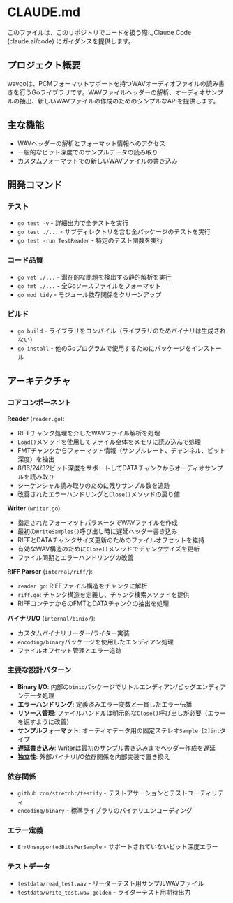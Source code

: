 # CLAUDE.md

このファイルは、このリポジトリでコードを扱う際にClaude Code (claude.ai/code) にガイダンスを提供します。

## プロジェクト概要

wavgoは、PCMフォーマットサポートを持つWAVオーディオファイルの読み書きを行うGoライブラリです。WAVファイルヘッダーの解析、オーディオサンプルの抽出、新しいWAVファイルの作成のためのシンプルなAPIを提供します。

## 主な機能

- WAVヘッダーの解析とフォーマット情報へのアクセス
- 一般的なビット深度でのサンプルデータの読み取り
- カスタムフォーマットでの新しいWAVファイルの書き込み

## 開発コマンド

### テスト

- `go test -v` - 詳細出力で全テストを実行
- `go test ./...` - サブディレクトリを含む全パッケージのテストを実行
- `go test -run TestReader` - 特定のテスト関数を実行

### コード品質

- `go vet ./...` - 潜在的な問題を検出する静的解析を実行
- `go fmt ./...` - 全Goソースファイルをフォーマット
- `go mod tidy` - モジュール依存関係をクリーンアップ

### ビルド

- `go build` - ライブラリをコンパイル（ライブラリのためバイナリは生成されない）
- `go install` - 他のGoプログラムで使用するためにパッケージをインストール

## アーキテクチャ

### コアコンポーネント

**Reader** (`reader.go`):
- RIFFチャンク処理を介したWAVファイル解析を処理
- `Load()`メソッドを使用してファイル全体をメモリに読み込んで処理
- FMTチャンクからフォーマット情報（サンプルレート、チャンネル、ビット深度）を抽出
- 8/16/24/32ビット深度をサポートしてDATAチャンクからオーディオサンプルを読み取り
- シーケンシャル読み取りのために残りサンプル数を追跡
- 改善されたエラーハンドリングと`Close()`メソッドの戻り値

**Writer** (`writer.go`):
- 指定されたフォーマットパラメータでWAVファイルを作成
- 最初の`WriteSamples()`呼び出し時に遅延ヘッダー書き込み
- RIFFとDATAチャンクサイズ更新のためのファイルオフセットを維持
- 有効なWAV構造のために`Close()`メソッドでチャンクサイズを更新
- ファイル同期とエラーハンドリングの改善

**RIFF Parser** (`internal/riff/`):
- `reader.go`: RIFFファイル構造をチャンクに解析
- `riff.go`: チャンク構造を定義し、チャンク検索メソッドを提供
- RIFFコンテナからのFMTとDATAチャンクの抽出を処理

**バイナリI/O** (`internal/binio/`):
- カスタムバイナリリーダー/ライター実装
- `encoding/binary`パッケージを使用したエンディアン処理
- ファイルオフセット管理とエラー追跡

### 主要な設計パターン

- **Binary I/O**: 内部の`binio`パッケージでリトルエンディアン/ビッグエンディアンデータ処理
- **エラーハンドリング**: 定義済みエラー変数と一貫したエラー伝播
- **リソース管理**: ファイルハンドルは明示的な`Close()`呼び出しが必要（エラーを返すように改善）
- **サンプルフォーマット**: オーディオデータ用の固定ステレオ`Sample [2]int`タイプ
- **遅延書き込み**: Writerは最初のサンプル書き込みまでヘッダー作成を遅延
- **独立性**: 外部バイナリI/O依存関係を内部実装で置き換え

### 依存関係

- `github.com/stretchr/testify` - テストアサーションとテストユーティリティ
- `encoding/binary` - 標準ライブラリのバイナリエンコーディング

### エラー定義

- `ErrUnsupportedBitsPerSample` - サポートされていないビット深度エラー

### テストデータ

- `testdata/read_test.wav` - リーダーテスト用サンプルWAVファイル
- `testdata/write_test.wav.golden` - ライターテスト用期待出力
